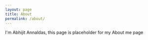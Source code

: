 ```yaml
---
layout: page
title: About
permalink: /about/
---
```


I'm Abhijit Annaldas, this page is placeholder for my About me page